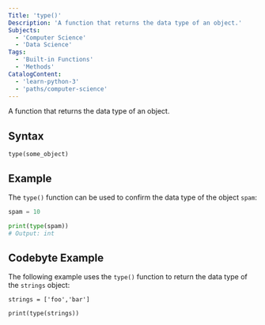 ```yaml
---
Title: 'type()'
Description: 'A function that returns the data type of an object.'
Subjects:
  - 'Computer Science'
  - 'Data Science'
Tags:
  - 'Built-in Functions'
  - 'Methods'
CatalogContent:
  - 'learn-python-3'
  - 'paths/computer-science'
---
```


A function that returns the data type of an object.

## Syntax

```pseudo
type(some_object)
```

## Example

The `type()` function can be used to confirm the data type of the object `spam`:

```py
spam = 10

print(type(spam))
# Output: int
```

## Codebyte Example

The following example uses the `type()` function to return the data type of the `strings` object:

```codebyte/python
strings = ['foo','bar']

print(type(strings))
```
